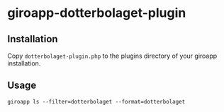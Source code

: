 # giroapp-dotterbolaget-plugin

## Installation

Copy `dotterbolaget-plugin.php` to the plugins directory of your giroapp installation.

## Usage

```shell
giroapp ls --filter=dotterbolaget --format=dotterbolaget
```
